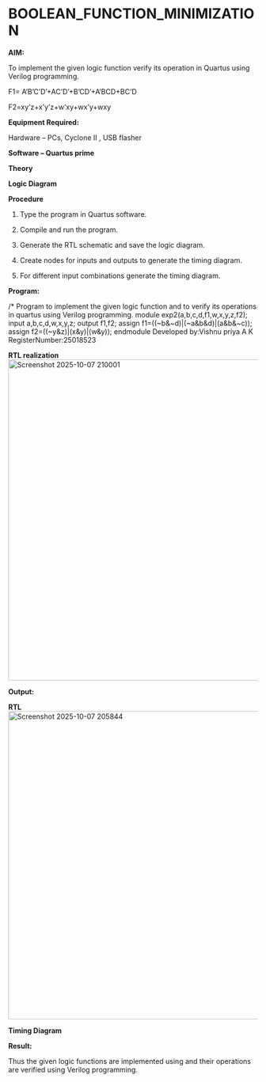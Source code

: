 # BOOLEAN_FUNCTION_MINIMIZATION

**AIM:**

To implement the given logic function verify its operation in Quartus using Verilog programming.

F1= A’B’C’D’+AC’D’+B’CD’+A’BCD+BC’D 

F2=xy’z+x’y’z+w’xy+wx’y+wxy

**Equipment Required:**

Hardware – PCs, Cyclone II , USB flasher

**Software – Quartus prime**

**Theory**

**Logic Diagram**

**Procedure**

1.	Type the program in Quartus software.

2.	Compile and run the program.

3.	Generate the RTL schematic and save the logic diagram.

4.	Create nodes for inputs and outputs to generate the timing diagram.

5.	For different input combinations generate the timing diagram.


**Program:**

/* Program to implement the given logic function and to verify its operations in quartus using Verilog programming. 
module exp2(a,b,c,d,f1,w,x,y,z,f2);
input a,b,c,d,w,x,y,z;
output f1,f2;
assign f1=((~b&~d)|(~a&b&d)|(a&b&~c));
assign f2=((~y&z)|(x&y)|(w&y));
endmodule 
Developed by:Vishnu priya A K
RegisterNumber:25018523


**RTL realization**
<img width="859" height="649" alt="Screenshot 2025-10-07 210001" src="https://github.com/user-attachments/assets/90b6e5ff-79c3-48a2-92fa-c3b27962f885" />

**Output:**

**RTL**
<img width="1892" height="623" alt="Screenshot 2025-10-07 205844" src="https://github.com/user-attachments/assets/246bb6da-d756-4b68-ac57-fb89f575d009" />

**Timing Diagram**

**Result:**

Thus the given logic functions are implemented using and their operations are verified using Verilog programming.

